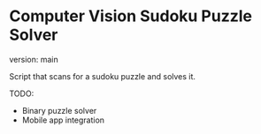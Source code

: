 # Computer Vision Sudoku Puzzle Solver

version: main

Script that scans for a sudoku puzzle and solves it.


TODO:
- Binary puzzle solver
- Mobile app integration

